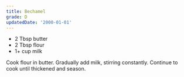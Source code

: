 ```yaml
---
title: Bechamel
grade: D
updatedDate: '2000-01-01'
---
```

- 2 Tbsp butter
- 2 Tbsp flour
- 1+ cup milk


Cook flour in butter. Gradually add milk, stirring constantly. Continue to 
cook until thickened and season.